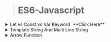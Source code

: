 >	# ES6-Javascript


<details>
<summary>Let vs Const vs Var Keyword `**Click Here**`</summary>


</details>

<details>
<summary>Template String And Multi Line String</summary>


</details>

<details>
<summary>Arrow Function</summary>


</details>





